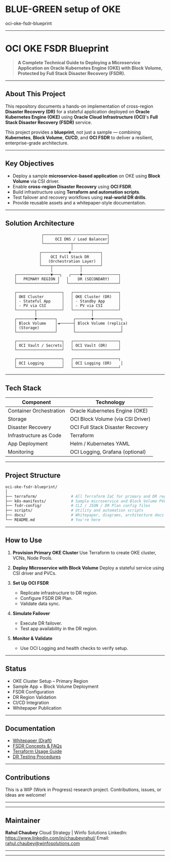# BLUE-GREEN setup of OKE
oci-oke-fsdr-blueprint 

---

# OCI OKE FSDR Blueprint

> **A Complete Technical Guide to Deploying a Microservice Application on Oracle Kubernetes Engine (OKE) with Block Volume, Protected by Full Stack Disaster Recovery (FSDR).**

---

##  About This Project

This repository documents a hands-on implementation of cross-region **Disaster Recovery (DR)** for a stateful application deployed on **Oracle Kubernetes Engine (OKE)** using **Oracle Cloud Infrastructure (OCI)**'s **Full Stack Disaster Recovery (FSDR)** service.

This project provides a **blueprint**, not just a sample — combining **Kubernetes**, **Block Volume**, **CI/CD**, and **OCI FSDR** to deliver a resilient, enterprise-grade architecture.

---

##  Key Objectives

- Deploy a sample **microservice-based application** on OKE using **Block Volume** via CSI driver.
- Enable **cross-region Disaster Recovery** using **OCI FSDR**.
- Build infrastructure using **Terraform and automation scripts**.
- Test failover and recovery workflows using **real-world DR drills**.
- Provide reusable assets and a whitepaper-style documentation.

---

##  Solution Architecture

                    ┌────────────────────────────┐
                    │     OCI DNS / Load Balancer│
                    └────────────┬───────────────┘
                                 │
                   ┌────────────▼─────────────┐
                   │    OCI Full Stack DR     │
                   │   (Orchestration Layer)  │
                   └────┬────────────┬────────┘
                        │            │
        ┌───────────────▼───┐   ┌────▼────────────────┐
        │   PRIMARY REGION │   │    DR (SECONDARY)    │
        └──────────────────┘   └──────────────────────┘

        ┌────────────────────┐   ┌────────────────────┐
        │ OKE Cluster        │   │ OKE Cluster (DR)   │
        │ - Stateful App     │   │ - Standby App      │
        │ - PV via CSI       │   │ - PV via CSI       │
        └────────┬───────────┘   └────────┬───────────┘
                 │                        │
        ┌────────▼────────┐       ┌───────▼────────────┐
        │ Block Volume    │◄──────┤ Block Volume (replica)
        │ (Storage)       │       │                    │
        └─────────────────┘       └────────────────────┘

        ┌────────────────────┐   ┌────────────────────┐
        │ OCI Vault / Secrets│   │ OCI Vault (DR)     │
        └────────────────────┘   └────────────────────┘

        ┌────────────────────┐   ┌────────────────────┐
        │ OCI Logging        │   │ OCI Logging (DR)    │
        └────────────────────┘   └────────────────────┘


---

##  Tech Stack

| Component             | Technology                          |
|----------------------|-------------------------------------|
| Container Orchestration | Oracle Kubernetes Engine (OKE)    |
| Storage               | OCI Block Volume (via CSI Driver)   |
| Disaster Recovery     | OCI Full Stack Disaster Recovery    |
| Infrastructure as Code| Terraform                           |
| App Deployment        | Helm / Kubernetes YAML              |
| Monitoring            | OCI Logging, Grafana (optional)     |

---

##  Project Structure

```bash
oci-oke-fsdr-blueprint/
│
├── terraform/               # All Terraform IaC for primary and DR regions
├── k8s-manifests/           # Sample microservice and Block Volume PVC setup
├── fsdr-config/             # CLI / JSON / DR Plan config files
├── scripts/                 # Utility and automation scripts
├── docs/                    # Whitepaper, diagrams, architecture docs
└── README.md                # You're here
````

---

##  How to Use

1. **Provision Primary OKE Cluster**
   Use Terraform to create OKE cluster, VCNs, Node Pools.

2. **Deploy Microservice with Block Volume**
   Deploy a stateful service using CSI driver and PVCs.

3. **Set Up OCI FSDR**

   * Replicate infrastructure to DR region.
   * Configure FSDR DR Plan.
   * Validate data sync.

4. **Simulate Failover**

   * Execute DR failover.
   * Test app availability in the DR region.

5. **Monitor & Validate**

   * Use OCI Logging and health checks to verify setup.

---

##  Status

*  OKE Cluster Setup – Primary Region
*  Sample App + Block Volume Deployment
*  FSDR Configuration
*  DR Region Validation
*  CI/CD Integration
*  Whitepaper Publication

---

##  Documentation

* [Whitepaper (Draft)](docs/oke-fsdr-whitepaper.md)
* [FSDR Concepts & FAQs](docs/fsdr-faq.md)
* [Terraform Usage Guide](terraform/README.md)
* [DR Testing Procedures](docs/dr-failover-tests.md)

---

##  Contributions

This is a WIP (Work in Progress) research project. Contributions, issues, or ideas are welcome!

---



---

##  Maintainer

**Rahul Chaubey**
Cloud Strategy | Winfo Solutions
LinkedIn: https://www.linkedin.com/in/chaubeyrahul/
Email: rahul.chaubey@winfosolutions.com

---



---


